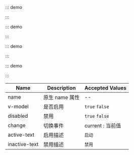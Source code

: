 ::: demo

<template>
  <lay-switch v-model="active1"></lay-switch>
</template>

<script>
import { ref } from 'vue'

export default {
  setup() {

    const active1 = ref(true);

    return {
        active1
    }
  }
}
</script>

:::

::: demo

<template>
  <lay-switch v-model="active2" @change="change"></lay-switch>
</template>

<script>
import { ref } from 'vue'

export default {
  setup() {

    const active2 = ref(true);

    const change = function( val ) {
        console.log("当前值:" + val)
    }

    return {
        active2,
        change
    }
  }
}
</script>

:::

::: demo

<template>
  <lay-switch v-model="active3" :disabled="disabled"></lay-switch>
</template>

<script>
import { ref } from 'vue'

export default {
  setup() {

    const active3 = ref(true);
    const disabled = ref(true)

    return {
        active3
    }
  }
}
</script>

:::

::: demo

<template>
  <lay-switch v-model="active4" active-text="白天"  inactive-text="夜间"></lay-switch>
</template>

<script>
import { ref } from 'vue'

export default {
  setup() {

    const active4 = ref(true)

    return {
        active4
    }
  }
}
</script>

:::

| Name   | Description | Accepted Values  |
| -------- | ---- | ----------------------- | 
| name       | 原生 name 属性 | --  | 
| v-model     | 是否启用 | `true` `false`  | 
| disabled      | 禁用 | `true` `false`   |
| change   | 切换事件 | current : 当前值  | inactiveText
| active-text     | 启用描述 | `启动`  | 
| inactive-text   | 禁用描述 | `禁用`  |